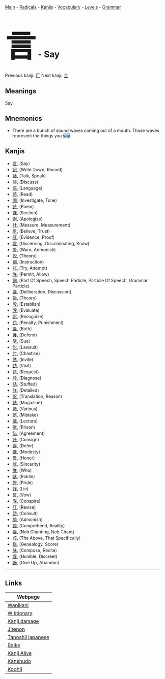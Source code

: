<style> bigfont {font-size: 100px}</style>
[Main](../README.md) -
[Radicals](../radicals.md) -
[Kanjis](../kanjis.md) -
[Vocabulary](../vocabulary.md) -
[Levels](../levels.md) -
[Grammar](../grammar.md)
# <bigfont> 言</bigfont> - Say 

Previous kanji: [厂](厂.md) Next kanji: [金](金.md) 

## Meanings
 Say
## Mnemonics
 * There are a bunch of sound waves coming out of a mouth. Those waves represent the things you <span style="background-color:#ADD8E6"> say</span>.


## Kanjis
 * [言](../kanjis/言.md), (Say)
* [記](../kanjis/記.md), (Write Down, Record)
* [話](../kanjis/話.md), (Talk, Speak)
* [談](../kanjis/談.md), (Discuss)
* [語](../kanjis/語.md), (Language)
* [読](../kanjis/読.md), (Read)
* [調](../kanjis/調.md), (Investigate, Tone)
* [詩](../kanjis/詩.md), (Poem)
* [課](../kanjis/課.md), (Section)
* [謝](../kanjis/謝.md), (Apologize)
* [計](../kanjis/計.md), (Measure, Measurement)
* [信](../kanjis/信.md), (Believe, Trust)
* [証](../kanjis/証.md), (Evidence, Proof)
* [識](../kanjis/識.md), (Discerning, Discriminating, Know)
* [警](../kanjis/警.md), (Warn, Admonish)
* [説](../kanjis/説.md), (Theory)
* [訓](../kanjis/訓.md), (Instruction)
* [試](../kanjis/試.md), (Try, Attempt)
* [許](../kanjis/許.md), (Permit, Allow)
* [詞](../kanjis/詞.md), (Part Of Speech, Speech Particle, Particle Of Speech, Grammar Particle)
* [議](../kanjis/議.md), (Deliberation, Discussion)
* [論](../kanjis/論.md), (Theory)
* [設](../kanjis/設.md), (Establish)
* [評](../kanjis/評.md), (Evaluate)
* [認](../kanjis/認.md), (Recognize)
* [罰](../kanjis/罰.md), (Penalty, Punishment)
* [誕](../kanjis/誕.md), (Birth)
* [護](../kanjis/護.md), (Defend)
* [訴](../kanjis/訴.md), (Sue)
* [訟](../kanjis/訟.md), (Lawsuit)
* [討](../kanjis/討.md), (Chastise)
* [誘](../kanjis/誘.md), (Invite)
* [訪](../kanjis/訪.md), (Visit)
* [請](../kanjis/請.md), (Request)
* [診](../kanjis/診.md), (Diagnose)
* [詰](../kanjis/詰.md), (Stuffed)
* [詳](../kanjis/詳.md), (Detailed)
* [訳](../kanjis/訳.md), (Translation, Reason)
* [誌](../kanjis/誌.md), (Magazine)
* [諸](../kanjis/諸.md), (Various)
* [誤](../kanjis/誤.md), (Mistake)
* [講](../kanjis/講.md), (Lecture)
* [獄](../kanjis/獄.md), (Prison)
* [諾](../kanjis/諾.md), (Agreement)
* [託](../kanjis/託.md), (Consign)
* [譲](../kanjis/譲.md), (Defer)
* [謙](../kanjis/謙.md), (Modesty)
* [誉](../kanjis/誉.md), (Honor)
* [誠](../kanjis/誠.md), (Sincerity)
* [誰](../kanjis/誰.md), (Who)
* [謎](../kanjis/謎.md), (Riddle)
* [誇](../kanjis/誇.md), (Pride)
* [詐](../kanjis/詐.md), (Lie)
* [誓](../kanjis/誓.md), (Vow)
* [謀](../kanjis/謀.md), (Conspire)
* [訂](../kanjis/訂.md), (Revise)
* [諮](../kanjis/諮.md), (Consult)
* [諭](../kanjis/諭.md), (Admonish)
* [諒](../kanjis/諒.md), (Comprehend, Reality)
* [謡](../kanjis/謡.md), (Noh Chanting, Noh Chant)
* [該](../kanjis/該.md), (The Above, That Specifically)
* [譜](../kanjis/譜.md), (Genealogy, Score)
* [詠](../kanjis/詠.md), (Compose, Recite)
* [謹](../kanjis/謹.md), (Humble, Discreet)
* [諦](../kanjis/諦.md), (Give Up, Abandon)



---

## Links 

| Webpage |
| --- |
| [Wanikani          ](https://www.wanikani.com/kanji/言) |
| [Wiktionary        ](https://en.wiktionary.org/wiki/言) |
| [Kanji damage      ](http://www.kanjidamage.com/kanji/search?utf8=✓&q=言) |
| [Jitenon           ](https://jitenon.com/kanji/言) |
| [Tanoshii japanese ](https://www.tanoshiijapanese.com/dictionary/kanji.cfm?k=言) |
| [Baike             ](https://baike.baidu.com/item/言) |
| [Kanji Alive       ](https://app.kanjialive.com/言) |
| [Kanshudo          ](https://www.kanshudo.com/searchmn?q=言) |
| [Koohii            ](https://kanji.koohii.com/study/kanji/言) |

